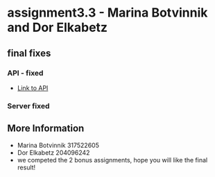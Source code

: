 # assignment3.3 - Marina Botvinnik and Dor Elkabetz

## final fixes
### API - fixed
* [Link to API](https://app.swaggerhub.com/apis-docs/MarinaBotvinnik/API_3.1/1.0.0#/)

### Server fixed

## More Information
* Marina Botvinnik 317522605
* Dor Elkabetz 204096242
* we competed the 2 bonus assignments, hope you will like the final result!
